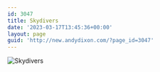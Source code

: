 ```yaml
---
id: 3047
title: Skydivers
date: '2023-03-17T13:45:36+00:00'
layout: page
guid: 'http://new.andydixon.com/?page_id=3047'
---
```


![Skydivers](https://i0.wp.com/assets.g8x2.ldn.idrivee2-23.com/posters/Skydivers%2001.jpg?w=1200&ssl=1 "Skydivers")